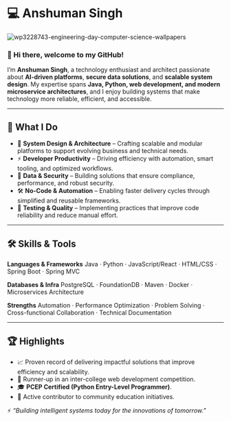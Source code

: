 # 💻 Anshuman Singh

![wp3228743-engineering-day-computer-science-wallpapers](https://user-images.githubusercontent.com/54244847/105528637-3cbd6280-5d0b-11eb-8be6-8d97c2a17cff.jpg)

### 👋 Hi there, welcome to my GitHub!

I’m **Anshuman Singh**, a technology enthusiast and architect passionate about **AI-driven platforms**, **secure data solutions**, and **scalable system design**.
My expertise spans **Java, Python, web development, and modern microservice architectures**, and I enjoy building systems that make technology more reliable, efficient, and accessible.

---

## 🚀 What I Do

* 🧩 **System Design & Architecture** – Crafting scalable and modular platforms to support evolving business and technical needs.
* ⚡ **Developer Productivity** – Driving efficiency with automation, smart tooling, and optimized workflows.
* 🔐 **Data & Security** – Building solutions that ensure compliance, performance, and robust security.
* 🛠️ **No-Code & Automation** – Enabling faster delivery cycles through simplified and reusable frameworks.
* 🧪 **Testing & Quality** – Implementing practices that improve code reliability and reduce manual effort.

---

## 🛠️ Skills & Tools

**Languages & Frameworks**
Java · Python · JavaScript/React · HTML/CSS · Spring Boot · Spring MVC

**Databases & Infra**
PostgreSQL · FoundationDB · Maven · Docker · Microservices Architecture

**Strengths**
Automation · Performance Optimization · Problem Solving · Cross-functional Collaboration · Technical Documentation

---

## 🏆 Highlights

* 📈 Proven record of delivering impactful solutions that improve efficiency and scalability.
* 🥈 Runner-up in an inter-college web development competition.
* 🎓 **PCEP Certified (Python Entry-Level Programmer)**.
* 🤝 Active contributor to community education initiatives.


⚡ *“Building intelligent systems today for the innovations of tomorrow.”*

